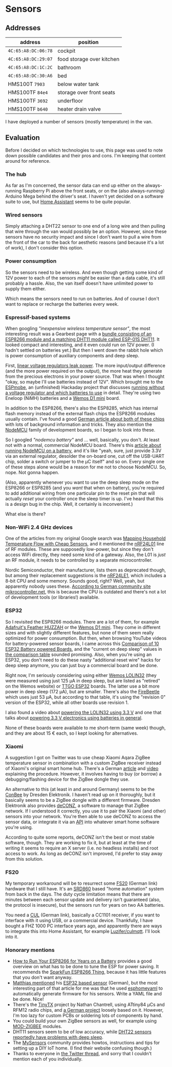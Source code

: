 # Sensors

## Addresses

| address             | position                  |
|---------------------|---------------------------|
| `4C:65:A8:DC:06:78` | cockpit                   |
| `4C:65:A8:DC:29:07` | food storage over kitchen |
| `4C:65:A8:DC:1C:2C` | bathroom                  |
| `4C:65:A8:DC:30:A6` | bed                       |
| HMS100T `7903`      | below water tank          |
| HMS100TF `84e4`     | storage over front seats  |
| HMS100TF `3692`     | underfloor                |
| HMS100TF `b640`     | heater drain valve        |

I have deployed a number of sensors (mostly temperature) in the van.

## Evaluation

Before I decided on which technologies to use, this page was used to note down possible candidates and their pros and cons.
I'm keeping that content around for reference.

### The hub

As far as I'm concerned, the sensor data can end up either on the always-running Raspberry Pi above the front seats, or on the (also always-running) Arduino Mega behind the driver's seat.
I haven't yet decided on a software suite to use, but [Home Assistant](https://www.home-assistant.io/) seems to be quite popular.

### Wired sensors

Simply attaching a DHT22 sensor to one end of a long wire and then pulling that wire through the van would possibly be an option.
However, since these sensors have no security impact and since I don't want to pull a wire from the front of the car to the back for aesthetic reasons (and because it's a lot of work), I don't consider this option.

### Power consumption

So the sensors need to be wireless.
And even though getting some kind of 12V power to each of the sensors _might_ be easier than a data cable, it's still probably a hassle.
Also, the van itself doesn't have unlimited power to supply them either.

Which means the sensors need to run on batteries.
And of course I don't want to replace or recharge the batteries every week.

### Espressif-based systems

When googling _"inexpensive wireless temperature sensor"_, the most interesting result was a Gearbest page with a [bundle consisting of an ESP8266 module and a matching DHT11 module called ESP-01S DHT11](https://www.gearbest.com/other-accessories/pp_1176241.html).
It looked compact and interesting, and it even could run on 12V power.
(I hadn't settled on batteries yet.)
But then I went down the rabbit hole which is power consumption of auxiliary components and deep sleep.

First, [linear voltage regulators leak power](https://www.sparkfun.com/tutorials/217).
The more input/output difference (and the more power required on the output), the more heat they generate from the precious electrons in your power source.
That was when I thought "okay, so maybe I'll use batteries instead of 12V".
Which brought me to the [ESPmobe](https://hackaday.io/project/20588-espmobe-battery-powered-esp8266-iot-sensor), an (unfinished) Hackaday project that discusses [running without a voltage regulator and which batteries to use](https://hackaday.io/project/20588-espmobe-battery-powered-esp8266-iot-sensor/log/60267-the-batteries) in detail.
They're using two Eneloop (NiMH) batteries and a [Wemos D1 mini](https://wiki.wemos.cc/products:d1:d1_mini) board.

In addition to the ESP8266, there's also the ESP8285, which has internal flash memory instead of the external flash chips the ESP8266 modules usually contain.
I've found a good [German article about both of these chips](http://stefanfrings.de/esp8266/) with lots of background information and tricks.
They also mention the [NodeMCU](https://en.wikipedia.org/wiki/NodeMCU) family of development boards, so I began to look into these.

So I googled _"nodemcu battery"_ and … well, basically, you don't.
At least not with a normal, commercial NodeMCU board.
There's this [article about running NodeMCU on a battery](https://tinker.yeoman.com.au/2016/05/29/running-nodemcu-on-a-battery-esp8266-low-power-consumption-revisited/), and it's like "yeah, sure, just provide 3.3V via an external regulator, desolder the on-board one, cut off the USB-UART chip, solder a switch or jumper to the µC itself" and so on.
Every single one of these steps alone would be a reason for me not to choose NodeMCU.
So, nope.
Not gonna happen.

(Also, apparently whenever you want to use the deep sleep mode on the ESP8266 or ESP8285 (and you _want_ that when on battery), you're required to add additional wiring from one particular pin to the reset pin that will actually _reset_ your controller once the sleep timer is up.
I've heard that this is a design bug in the chip.
Well, it certainly is inconvenient.)

What else is there?

### Non-WiFi 2.4 GHz devices

One of the articles from my original Google search was [Mapping Household Temperature Flow with Cheap Sensors](https://www.hackster.io/humblehacker/mapping-household-temperature-flow-with-cheap-sensors-6a36c3), and it mentioned the [nRF24L01](https://www.nordicsemi.com/eng/Products/2.4GHz-RF/nRF24L01) line of RF modules.
These are supposedly low-power, but since they don't access WiFi directly, they need some kind of a gateway.
Also, the L01 is _just_ an RF module, it needs to be controlled by a separate microcontroller.

Nordic Semiconductor, their manufacturer, lists them as deprecated though, but among their replacement suggestions is the [nRF24LE1](https://www.nordicsemi.com/eng/Products/2.4GHz-RF/nRF24LE1), which includes a 8-bit CPU and some memory.
Sounds good, right?
Well, yeah, but apparently nobody uses these.
[According to German community site mikrocontroller.net](https://www.mikrocontroller.net/topic/348698), this is because the CPU is outdated and there's not a lot of development tools (or libraries!) available.

### ESP32

So I revisited the ESP8266 modules.
There are a lot of them, for example [Adafruit's Feather HUZZAH](https://www.adafruit.com/product/2821) or the [Wemos D1 mini](https://wiki.wemos.cc/products:d1:d1_mini).
They come in different sizes and with slightly different features, but none of them seem really optimized for power consumption.
But then, when browsing YouTube videos for battery-powered sensor boards, I came across this [Comparison of 10 ESP32 Battery powered Boards](https://youtu.be/-769_YIeGmI), and the "current on deep sleep" values in [the comparison table](https://docs.google.com/spreadsheets/d/1Mu-bNwpnkiNUiM7f2dx8-gPnIAFMibsC2hMlWhIHbPQ/edit) sounded promising.
Also, when you're using an ESP32, you don't need to do these nasty "additional reset wire" hacks for deep sleep anymore, you can just buy a commercial board and be done.

Right now, I'm seriously considering using either [Wemos LOLIN32](https://wiki.wemos.cc/products:lolin32:lolin32) (they were measured using just 125 µA in deep sleep, but are listed as "retired" on the Wemos website) or [TTGO ESP32](http://s.click.aliexpress.com/e/EUrFMjA) boards.
The latter use a bit more power in deep sleep (172 µA), but are smaller.
There's also the [FireBeetle](https://www.dfrobot.com/product-1590.html) which uses just 53 µA, but according to that table, it's using the "revision 0" version of the ESP32, while all other boards use revision 1.

I also found a video about [powering the LOLIN32 using 3.3 V](https://youtu.be/k_7eZ5ZpSMY) and one that talks about [powering 3.3 V electronics using batteries in general](https://youtu.be/heD1zw3bMhw).

None of these boards were available to me short-term (same week) though, and they are about 15 € each, so I kept looking for alternatives.

### Xiaomi

A suggestion I got on Twitter was to use cheap Xiaomi Aqara ZigBee temperature sensor in combination with a custom ZigBee receiver instead of Xiaomi's original smart home hub.
There's a German [article](https://forum.fhem.de/index.php?topic=84790.0) and [video](https://youtu.be/F89oYY29rJ8) explaining the procedure.
However, it involves having to buy (or borrow) a debugging/flashing device for the ZigBee dongle they use.

An alternative to this (at least in and around Germany) seems to be the [ConBee](https://www.dresden-elektronik.de/conbee/) by Dresden Elektronik.
I haven't read up on it thoroughly, but it basically seems to be a ZigBee dongle with a different firmware.
Dresden Elektronik also provides [deCONZ](https://www.dresden-elektronik.de/funktechnik/products/software/pc/deconz/), a software to manage that ZigBee network.
If I understood it correctly, you use it to pair the Xiaomi (and other) sensors into your network.
You're then able to use deCONZ to access the sensor data, or integrate it via an [API](http://dresden-elektronik.github.io/deconz-rest-doc/) into whatever smart home software you're using.

According to quite some reports, deCONZ isn't the best or most stable software, though.
They are working to fix it, but at least at the time of writing it seems to require an X server (i.e. no headless installs) and root access to work.
As long as deCONZ isn't improved, I'd prefer to stay away from this solution.

### FS20

My temporary workaround will be to resurrect some [FS20](https://www.elv.de/fs20-funkschaltsystem.html) (German link) hardware that I still have.
It's an [SRD860](https://en.wikipedia.org/wiki/Short-range_device#SRD860) based "home automation" system from back in the days.
The duty cycle limitation means that there are minutes between each sensor update and delivery isn't guaranteed (also, the protocol is insecure), but the sensors run for years on two AA batteries.

You need a [CUL](https://wiki.fhem.de/wiki/CUL) (German link), basically a CC1101 receiver, if you want to interface with it using USB, or a commercial device.
Thankfully, I have bought a FHZ 1000 PC interface years ago, and apparently there are ways to integrate this into Home Assistant, for example [Luzifer/culmqtt](https://github.com/Luzifer/culmqtt).
I'll look into it.

### Honorary mentions

* [How to Run Your ESP8266 for Years on a Battery](https://openhomeautomation.net/esp8266-battery) provides a good overview on what has to be done to tune the ESP for power saving. It recommends the [SparkFun ESP8266 Thing](https://www.sparkfun.com/products/13231), because it has little features that you don't want anyway.
* [Matthias mentioned](https://twitter.com/mattsches/status/1058068949584265216) his [ESP32 based sensor](https://blog.sperrobjekt.de/content/1000514-BME680-Sensor-auf-ESP32-mit-esphomelib-konfigurieren.html) (German), but the most interesting part of that article for me was that he used [esphomeyaml](https://esphomelib.com/esphomeyaml/index.html) to automatically generate firmware for his sensors. Write a YAML file and be done. Nice!
* There's the [TinyTX](https://nathan.chantrell.net/tinytx-wireless-sensor/) project by Nathan Chantrell, using ATtiny84 µCs and RFM12 radio chips, and [a German project](http://roxxs.org/index.php/hausautomatisierung/batteriebetriebene-funk-sensoren/) loosely based on it. However, I'm too lazy for custom PCBs or soldering lots of components by hand.
* You could build your own ZigBee sensors as well, for example using [MOD-ZIGBEE](https://www.olimex.com/Products/Modules/RF/MOD-ZIGBEE/) modules.
* DHT11 sensors seem to be of low accuracy, while [DHT22 sensors reportedly have problems with deep sleep](https://tzapu.com/minimalist-battery-powered-esp8266-wifi-temperature-logger/).
* The [MySensors](https://www.mysensors.org/) community provides howtos, instructions and tips for setting up a DIY IoT home. (I find their website confusing though.)
* Thanks to everyone in [the Twitter thread](https://twitter.com/scy/status/1057962543489187840), and sorry that I couldn't mention each of you individually.
